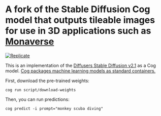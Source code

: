 # A fork of the Stable Diffusion Cog model that outputs tileable images for use in 3D applications such as [Monaverse](https://monaverse.com)

[![Replicate](https://replicate.com/pwntus/material-diffusion-v2.1/badge)](https://replicate.com/pwntus/material-diffusion-v2.1)

This is an implementation of the [Diffusers Stable Diffusion v2.1](https://huggingface.co/stabilityai/stable-diffusion-2-1) as a Cog model. [Cog packages machine learning models as standard containers.](https://github.com/replicate/cog)

First, download the pre-trained weights:

    cog run script/download-weights

Then, you can run predictions:

    cog predict -i prompt="monkey scuba diving"
